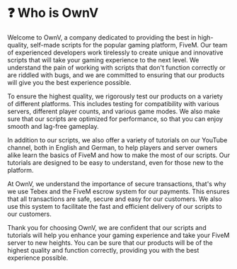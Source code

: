 # ❓ Who is OwnV

Welcome to OwnV, a company dedicated to providing the best in high-quality, self-made scripts for the popular gaming platform, FiveM. Our team of experienced developers work tirelessly to create unique and innovative scripts that will take your gaming experience to the next level. We understand the pain of working with scripts that don't function correctly or are riddled with bugs, and we are committed to ensuring that our products will give you the best experience possible.

To ensure the highest quality, we rigorously test our products on a variety of different platforms. This includes testing for compatibility with various servers, different player counts, and various game modes. We also make sure that our scripts are optimized for performance, so that you can enjoy smooth and lag-free gameplay.

In addition to our scripts, we also offer a variety of tutorials on our YouTube channel, both in English and German, to help players and server owners alike learn the basics of FiveM and how to make the most of our scripts. Our tutorials are designed to be easy to understand, even for those new to the platform.

At OwnV, we understand the importance of secure transactions, that's why we use Tebex and the FiveM escrow system for our payments. This ensures that all transactions are safe, secure and easy for our customers. We also use this system to facilitate the fast and efficient delivery of our scripts to our customers.

Thank you for choosing OwnV, we are confident that our scripts and tutorials will help you enhance your gaming experience and take your FiveM server to new heights. You can be sure that our products will be of the highest quality and function correctly, providing you with the best experience possible.
